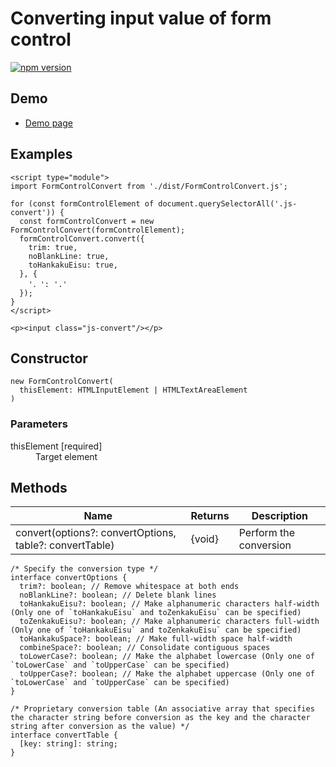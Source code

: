 # Converting input value of form control

[![npm version](https://badge.fury.io/js/%40saekitominaga%2Fhtmlformcontrolelement-convert.svg)](https://badge.fury.io/js/%40saekitominaga%2Fhtmlformcontrolelement-convert)

## Demo

- [Demo page](https://saekitominaga.github.io/htmlformcontrolelement-convert/demo.html)

## Examples

```
<script type="module">
import FormControlConvert from './dist/FormControlConvert.js';

for (const formControlElement of document.querySelectorAll('.js-convert')) {
  const formControlConvert = new FormControlConvert(formControlElement);
  formControlConvert.convert({
    trim: true,
    noBlankLine: true,
    toHankakuEisu: true,
  }, {
    '．': '.'
  });
}
</script>

<p><input class="js-convert"/></p>
```

## Constructor

```
new FormControlConvert(
  thisElement: HTMLInputElement | HTMLTextAreaElement
)
```

### Parameters

<dl>
<dt>thisElement [required]</dt>
<dd>Target element</dd>
</dl>

## Methods

| Name | Returns | Description |
|-|-|-|
| convert(options?: convertOptions, table?: convertTable) | {void} | Perform the conversion |

```
/* Specify the conversion type */
interface convertOptions {
  trim?: boolean; // Remove whitespace at both ends
  noBlankLine?: boolean; // Delete blank lines
  toHankakuEisu?: boolean; // Make alphanumeric characters half-width (Only one of `toHankakuEisu` and toZenkakuEisu` can be specified)
  toZenkakuEisu?: boolean; // Make alphanumeric characters full-width (Only one of `toHankakuEisu` and toZenkakuEisu` can be specified)
  toHankakuSpace?: boolean; // Make full-width space half-width
  combineSpace?: boolean; // Consolidate contiguous spaces
  toLowerCase?: boolean; // Make the alphabet lowercase (Only one of `toLowerCase` and `toUpperCase` can be specified)
  toUpperCase?: boolean; // Make the alphabet uppercase (Only one of `toLowerCase` and `toUpperCase` can be specified)
}

/* Proprietary conversion table (An associative array that specifies the character string before conversion as the key and the character string after conversion as the value) */
interface convertTable {
  [key: string]: string;
}
```